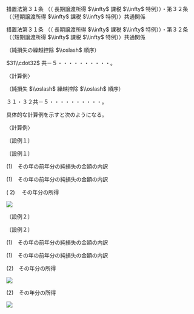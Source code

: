 措置法第３１条 （（ 長期譲渡所得 $\\infty$ 課税 $\\infty$ 特例））・第３２条（（短期譲渡所得 $\\infty$ 課税 $\\infty$ 特例））共通関係

措置法第３１条 （（ 長期譲渡所得 $\\infty$ 課税 $\\infty$ 特例））・第３２条（（短期譲渡所得 $\\infty$ 課税 $\\infty$ 特例））共通関係

（純損失の繰越控除 $\\oslash$ 順序）

$31\\cdot32$ 共－５・・・・・・・・・・。

〈計算例〉

（純損失 $\\oslash$ 繰越控除 $\\oslash$ 順序）

３１・３２共－５・・・・・・・・・・。

具体的な計算例を示すと次のようになる。

〈計算例〉

〔設例１〕

〔設例１〕

(1)　その年の前年分の純損失の金額の内訳

(1)　その年の前年分の純損失の金額の内訳

( 2) 　その年分の所得

![](https://www.nta.go.jp/tmp/268f3468-8687-4838-8395-bedaf7cbe5dc/images/65f40dbf6e40e968aeb708f9694615b48384e958d8255e3e53ee1a5796f88020.jpg)

〔設例２〕

〔設例２〕

(1)　その年の前年分の純損失の金額の内訳

(1)　その年の前年分の純損失の金額の内訳

(2)　その年分の所得

![](https://www.nta.go.jp/tmp/268f3468-8687-4838-8395-bedaf7cbe5dc/images/98a178998cb808529fcdbdd9cfac9bb8781607f58118d74081b0d1ef5f56877e.jpg)

(2)　その年分の所得

![](https://www.nta.go.jp/tmp/268f3468-8687-4838-8395-bedaf7cbe5dc/images/ff3870cca3979a26c58634b1428dd219e4c1fc7bc1fcf0df9597ec0520b59074.jpg)